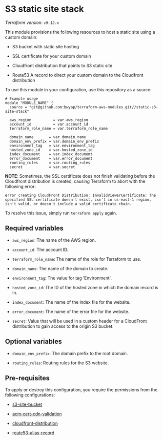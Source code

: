 # S3 static site stack

_Terraform version: `v0.12.x`_

This module provisions the following resources to host a static site using a custom domain:

- S3 bucket with static site hosting

- SSL certificate for your custom domain

- Cloudfront distribution that points to S3 static site

- Route53 A record to direct your custom domain to the Cloudfront distribution

To use this module in your configuration, use this repository as a source:

```hcl
# Example usage
module "MODULE_NAME" {
  source = "git@github.com:bwyap/terraform-aws-modules.git//static-s3-site-stack"

  aws_region          = var.aws_region
  account_id          = var.account_id
  terraform_role_name = var.terraform_role_name

  domain_name       = var.domain_name
  domain_env_prefix = var.domain_env_prefix
  environment_tag   = var.environment_tag
  hosted_zone_id    = var.hosted_zone_id
  index_document    = var.index_document
  error_document    = var.error_document
  routing_rules     = var.routing_rules
  secret            = var.secret
```

**NOTE**: Sometimes, the SSL certificate does not finish validating before the Cloudfront distribution is created, causing Terraform to abort with the following error:

```
error creating CloudFront Distribution: InvalidViewerCertificate: The specified SSL certificate doesn't exist, isn't in us-east-1 region, isn't valid, or doesn't include a valid certificate chain.
```

To resolve this issue, simply run `terraform apply` again.

## Required variables

- `aws_region`: The name of the AWS region.

- `account_id`: The account ID.

- `terraform_role_name`: The name of the role for Terraform to use.

- `domain_name`: The name of the domain to create.

- `environment_tag`: The value for tag 'Environment'.

- `hosted_zone_id`: The ID of the hosted zone in which the domain record is in.

- `index_document`: The name of the index file for the website.

- `error_document`: The name of the error file for the website.

- `secret`: Value that will be used in a custom header for a CloudFront distribution to gain access to the origin S3 bucket.

## Optional variables

- `domain_env_prefix`: The domain prefix to the root domain.

- `routing_rules`: Routing rules for the S3 website.

## Pre-requisites

To apply or destroy this configuration, you require the permissions from the following configurations:

- [s3-site-bucket](https://github.com/bwyap/terraform-aws-modules/tree/master/s3-site-bucket)

- [acm-cert-cdn-validation](https://github.com/bwyap/terraform-aws-modules/tree/master/acm-cert-cdn-validation)

- [cloudfront-distribution](https://github.com/bwyap/terraform-aws-modules/tree/master/cloudfront-distribution)

- [route53-alias-record](https://github.com/bwyap/terraform-aws-modules/tree/master/route53-alias-record)
